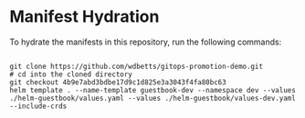 
# Manifest Hydration

To hydrate the manifests in this repository, run the following commands:

```shell

git clone https://github.com/wdbetts/gitops-promotion-demo.git
# cd into the cloned directory
git checkout 4b9e7abd3bdbe17d9c1d825e3a3043f4fa80bc63
helm template . --name-template guestbook-dev --namespace dev --values ./helm-guestbook/values.yaml --values ./helm-guestbook/values-dev.yaml --include-crds
```